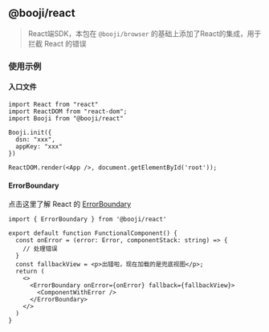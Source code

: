 ## @booji/react

> React端SDK，本包在 `@booji/browser` 的基础上添加了React的集成，用于拦截 React 的错误

### 使用示例

#### 入口文件

```tsx
import React from "react"
import ReactDOM from "react-dom";
import Booji from "@booji/react"

Booji.init({
  dsn: "xxx",
  appKey: "xxx"
})

ReactDOM.render(<App />, document.getElementById('root'));
```

#### ErrorBoundary
点击这里了解 React 的 [ErrorBoundary](https://reactjs.org/docs/error-boundaries.html)

```tsx
import { ErrorBoundary } from '@booji/react'

export default function FunctionalComponent() {
  const onError = (error: Error, componentStack: string) => {
    // 处理错误
  }
  const fallbackView = <p>出错啦，现在加载的是兜底视图</p>;
  return (
    <>
      <ErrorBoundary onError={onError} fallback={fallbackView}>
        <ComponentWithError />
      </ErrorBoundary>
    </>
  )
}
```
